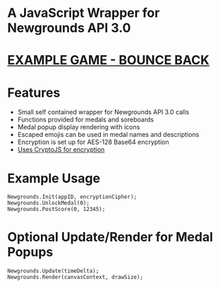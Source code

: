 # A JavaScript Wrapper for Newgrounds API 3.0

# [EXAMPLE GAME - BOUNCE BACK](https://www.newgrounds.com/portal/view/755171)

# Features
- Small self contained wrapper for Newgrounds API 3.0 calls
- Functions provided for medals and soreboards
- Medal popup display rendering with icons
- Escaped emojis can be used in medal names and descriptions
- Encryption is set up for AES-128 Base64 encryption
- [Uses CryptoJS for encryption](https://github.com/brix/crypto-js)

# Example Usage
```
Newgrounds.Init(appID, encryptionCipher);
Newgrounds.UnlockMedal(0);
Newgrounds.PostScore(0, 12345);
```
# Optional Update/Render for Medal Popups
```
Newgrounds.Update(timeDelta);
Newgrounds.Render(canvasContext, drawSize);
```
